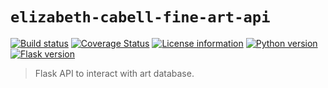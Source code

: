 # `elizabeth-cabell-fine-art-api`
[![Build status](https://travis-ci.com/cabellwg/elizabeth-cabell-fine-art-api.svg?branch=master)](https://travis-ci.com/cabellwg/elizabeth-cabell-fine-art-api)
[![Coverage Status](https://coveralls.io/repos/github/cabellwg/elizabeth-cabell-fine-art-api/badge.svg?branch=master)](https://coveralls.io/github/cabellwg/elizabeth-cabell-fine-art-api?branch=master)
[![License information](https://img.shields.io/badge/license-MIT-lightgrey.svg)](https://github.com/cabellwg/elizabeth-cabell-fine-art-api/blob/master/LICENSE)
[![Python version](https://img.shields.io/badge/python-3.7-blue.svg)](https://www.python.org/)
[![Flask version](https://img.shields.io/badge/flask-1.0.2-777.svg)](https://flask.pocoo.org/)

> Flask API to interact with art database.
